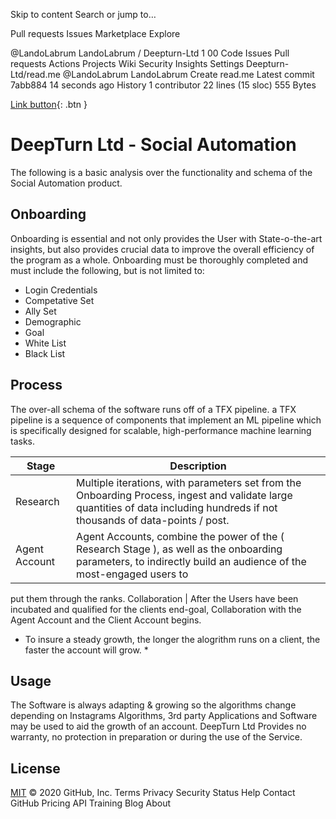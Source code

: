Skip to content
Search or jump to…

Pull requests
Issues
Marketplace
Explore
 
@LandoLabrum 
LandoLabrum
/
Deepturn-Ltd
1
00
Code
Issues
Pull requests
Actions
Projects
Wiki
Security
Insights
Settings
Deepturn-Ltd/read.me
@LandoLabrum
LandoLabrum Create read.me
Latest commit 7abb884 14 seconds ago
 History
 1 contributor
22 lines (15 sloc)  555 Bytes

[Link button](http://example.com/){: .btn }


# DeepTurn Ltd - Social Automation

The following is a basic analysis over the functionality and schema of the Social Automation product.

## Onboarding

Onboarding is essential and not only provides the User with State-o-the-art insights, but also provides crucial data to improve the overall efficiency of the program as a whole.
Onboarding must be thoroughly completed and must include the following, but is not limited to:
* Login Credentials
* Competative Set
* Ally Set
* Demographic
* Goal
* White List
* Black List

## Process
The over-all schema of the software runs off of a TFX pipeline. a TFX pipeline is a sequence of components that implement an ML pipeline which is specifically designed for scalable, high-performance machine learning tasks.

Stage  | Description
------------- | -------------
Research  | Multiple iterations, with parameters set from the Onboarding Process, ingest and validate large quantities of data including hundreds if not thousands of data-points / post.
Agent Account  | Agent Accounts, combine the power of the ( Research Stage ), as well as the onboarding parameters, to indirectly build an audience of the most-engaged users to 
put them through the ranks.
Collaboration  | After the Users have been incubated and qualified for the clients end-goal, Collaboration with the Agent Account and the Client Account begins. 


* To insure a steady growth, the longer the alogrithm runs on a client, the faster the account will grow. *

## Usage
The Software is always adapting & growing so the algorithms change depending on Instagrams Algorithms, 3rd party Applications and Software may be used to aid the growth of an account. DeepTurn Ltd Provides no warranty, no protection in preparation or during the use of the Service. 


## License
[MIT]()
© 2020 GitHub, Inc.
Terms
Privacy
Security
Status
Help
Contact GitHub
Pricing
API
Training
Blog
About
